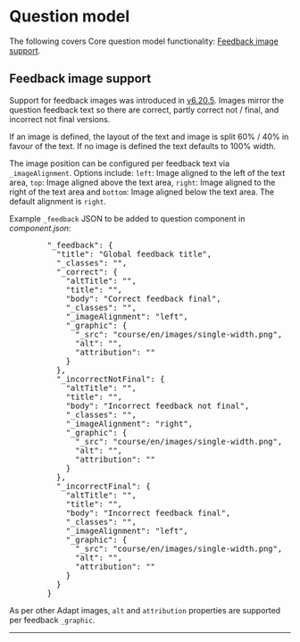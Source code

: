 # Question model

The following covers Core question model functionality: [Feedback image support](https://github.com/adaptlearning/adapt_framework/wiki/Question-model#feedback-image-support).

## Feedback image support

Support for feedback images was introduced in [v6.20.5](https://github.com/adaptlearning/adapt-contrib-core/releases/tag/v6.20.5). Images mirror the question feedback text so there are correct, partly correct not / final, and incorrect not final versions. 

If an image is defined, the layout of the text and image is split 60% / 40% in favour of the text. If no image is defined the text defaults to 100% width. 

The image position can be configured per feedback text via `_imageAlignment`. Options include: `left`: Image aligned to the left of the text area, `top`: Image aligned above the text area, `right`: Image aligned to the right of the text area and `bottom`: Image aligned below the text area. The default alignment is `right`.

Example `_feedback` JSON to be added to question component in _component.json_:<br>
<pre>
        "_feedback": {
          "title": "Global feedback title",
          "_classes": "",
          "_correct": {
            "altTitle": "",
            "title": "",
            "body": "Correct feedback final",
            "_classes": "",
            "_imageAlignment": "left",
            "_graphic": {
              "_src": "course/en/images/single-width.png",
              "alt": "",
              "attribution": ""
            }
          },
          "_incorrectNotFinal": {
            "altTitle": "",
            "title": "",
            "body": "Incorrect feedback not final",
            "_classes": "",
            "_imageAlignment": "right",
            "_graphic": {
              "_src": "course/en/images/single-width.png",
              "alt": "",
              "attribution": ""
            }
          },
          "_incorrectFinal": {
            "altTitle": "",
            "title": "",
            "body": "Incorrect feedback final",
            "_classes": "",
            "_imageAlignment": "left",
            "_graphic": {
              "_src": "course/en/images/single-width.png",
              "alt": "",
              "attribution": ""
            }
          }
        }
</pre>

As per other Adapt images, `alt` and `attribution` properties are supported per feedback `_graphic`.
***

